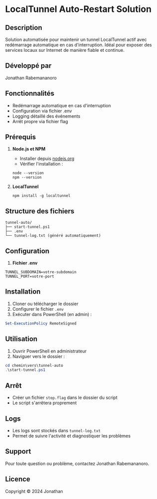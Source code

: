 # LocalTunnel Auto-Restart Solution

## Description
Solution automatisée pour maintenir un tunnel LocalTunnel actif avec redémarrage automatique en cas d'interruption. Idéal pour exposer des services locaux sur Internet de manière fiable et continue.

## Développé par
Jonathan Rabemananoro

## Fonctionnalités
- Redémarrage automatique en cas d'interruption
- Configuration via fichier .env
- Logging détaillé des événements
- Arrêt propre via fichier flag

## Prérequis
1. **Node.js et NPM**
   - Installer depuis [nodejs.org](https://nodejs.org/)
   - Vérifier l'installation :
   ```batch
   node --version
   npm --version
   ```

2. **LocalTunnel**
   ```batch
   npm install -g localtunnel
   ```

## Structure des fichiers
```
tunnel-auto/
├── start-tunnel.ps1
├── .env
└── tunnel-log.txt (généré automatiquement)
```

## Configuration
1. **Fichier .env**
```properties
TUNNEL_SUBDOMAIN=votre-subdomain
TUNNEL_PORT=votre-port
```

## Installation
1. Cloner ou télécharger le dossier
2. Configurer le fichier `.env`
3. Exécuter dans PowerShell (en admin) :
```powershell
Set-ExecutionPolicy RemoteSigned
```

## Utilisation
1. Ouvrir PowerShell en administrateur
2. Naviguer vers le dossier :
```powershell
cd chemin\vers\tunnel-auto
.\start-tunnel.ps1
```

## Arrêt
- Créer un fichier `stop.flag` dans le dossier du script
- Le script s'arrêtera proprement

## Logs
- Les logs sont stockés dans `tunnel-log.txt`
- Permet de suivre l'activité et diagnostiquer les problèmes

## Support
Pour toute question ou problème, contactez Jonathan Rabemananoro.

## Licence
Copyright © 2024 Jonathan